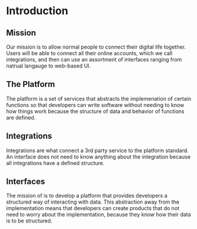 # Introduction

## Mission

Our mission is to allow normal people to connect their digital life together. Users will be able to connect all their online accounts, which we call integrations, and then can use an assortment of interfaces ranging from natrual langauge to web-based UI.

## The Platform

The platform is a set of services that abstracts the implemenation of certain functions so that developers can write software without needing to know how things work because the structure of data and behavior of functions are defined.

## Integrations

Integrations are what connect a 3rd party service to the platform standard. An interface does not need to know anything about the integration because all integrations have a defined structure.

## Interfaces

The mission of is to develop a platform that provides developers a structured way of interacting with data. This abstraction away from the implementation means that developers can create products that do not need to worry about the implementation, because they know how their data is to be structured.
